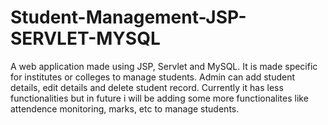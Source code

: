 # Student-Management-JSP-SERVLET-MYSQL

A web application made using JSP, Servlet and MySQL. It is made specific for institutes or colleges to manage students.
Admin can add student details, edit details and delete student record. Currently it has less functionalities but in 
future i will be adding some more functionalites like attendence monitoring, marks, etc to manage students.

